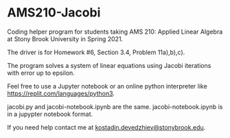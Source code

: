# AMS210-Jacobi

Coding helper program for students taking AMS 210: Applied Linear Algebra at Stony Brook University in Spring 2021.

The driver is for Homework #6, Section 3.4,  Problem 11a),b),c).

The program solves a system of linear equations using Jacobi iterations with error up to epsilon.

Feel free to use a Jupyter notebook or an online python interpreter like https://replit.com/languages/python3.

jacobi.py and jacobi-notebook.ipynb are the same. jacobi-notebook.ipynb is in a jupypter notebook format.

If you need help contact me at kostadin.devedzhiev@stonybrook.edu.
